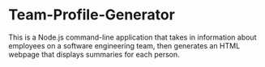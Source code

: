 # Team-Profile-Generator
This is a Node.js command-line application that takes in information about employees on a software engineering team, then generates an HTML webpage that displays summaries for each person. 
